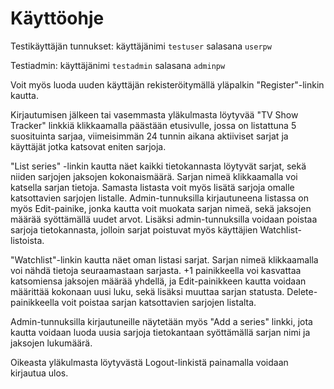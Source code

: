 # Käyttöohje

Testikäyttäjän tunnukset: käyttäjänimi `testuser` salasana `userpw`

Testiadmin: käyttäjänimi `testadmin` salasana `adminpw`

Voit myös luoda uuden käyttäjän rekisteröitymällä yläpalkin "Register"-linkin kautta.



Kirjautumisen jälkeen tai vasemmasta yläkulmasta löytyvää "TV Show Tracker" linkkiä klikkaamalla päästään etusivulle, jossa on listattuna 5 suosituinta sarjaa, viimeisimmän 24 tunnin aikana aktiiviset sarjat ja käyttäjät jotka katsovat eniten sarjoja.

"List series" -linkin kautta näet kaikki tietokannasta löytyvät sarjat, sekä niiden sarjojen jaksojen kokonaismäärä. Sarjan nimeä klikkaamalla voi katsella sarjan tietoja. Samasta listasta voit myös lisätä sarjoja omalle katsottavien sarjojen listalle. Admin-tunnuksilla kirjautuneena listassa on myös Edit-painike, jonka kautta voit muokata sarjan nimeä, sekä jaksojen määrää syöttämällä uudet arvot. Lisäksi admin-tunnuksilla voidaan poistaa sarjoja tietokannasta, jolloin sarjat poistuvat myös käyttäjien Watchlist-listoista.

"Watchlist"-linkin kautta näet oman listasi sarjat. Sarjan nimeä klikkaamalla voi nähdä tietoja seuraamastaan sarjasta. +1 painikkeella voi kasvattaa katsomiensa jaksojen määrää yhdellä, ja Edit-painikkeen kautta voidaan määrittää kokonaan uusi luku, sekä lisäksi muuttaa sarjan statusta. Delete-painikkeella voit poistaa sarjan katsottavien sarjojen listalta.

Admin-tunnuksilla kirjautuneille näytetään myös "Add a series" linkki, jota kautta voidaan luoda uusia sarjoja tietokantaan syöttämällä sarjan nimi ja jaksojen lukumäärä.

Oikeasta yläkulmasta löytyvästä Logout-linkistä painamalla voidaan kirjautua ulos.
